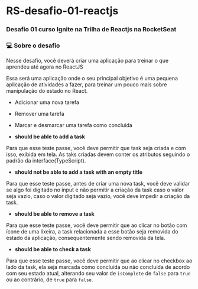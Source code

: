 # RS-desafio-01-reactjs
### Desafio 01 curso Ignite na Trilha de Reactjs na RocketSeat

### 💻 Sobre o desafio

Nesse desafio, você deverá criar uma aplicação para treinar o que aprendeu até agora no ReactJS

Essa será uma aplicação onde o seu principal objetivo é uma pequena aplicação de atividades a fazer, para treinar um pouco mais sobre manipulação do estado no React.

- Adicionar uma nova tarefa
- Remover uma tarefa
- Marcar e desmarcar uma tarefa como concluída

- **should be able to add a task**

Para que esse teste passe, você deve permitir que task seja criada e com isso, exibida em tela.
As taks criadas devem conter os atributos seguindo o padrão da interface(TypeScript).

- **should not be able to add a task with an empty title**

Para que esse teste passe, antes de criar uma nova task, você deve validar se algo foi digitado no input e não permitir a criação da task caso o valor
seja vazio, caso o valor digitado seja vazio, você deve impedir a criação da task.

- **should be able to remove a task**

Para que esse teste passe, você deve permitir que ao clicar no botão com ícone de uma lixeira, a task relacionada a esse botão seja
removida do estado da aplicação, consequentemente sendo removida da tela.

- **should be able to check a task**

Para que esse teste passe, você deve permitir que ao clicar no checkbox ao lado da task, ela seja marcada como concluída ou não concluída de
acordo com seu estado atual, alterando seu valor de `isComplete` de `false` para `true` ou ao contrário, de `true` para `false`.
